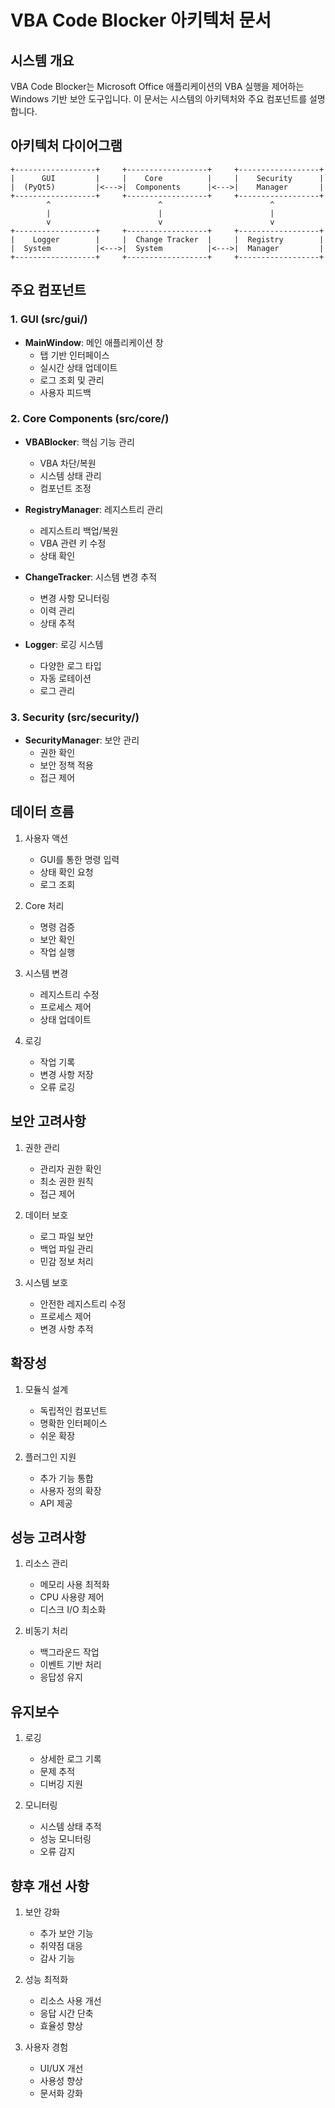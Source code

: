 # VBA Code Blocker 아키텍처 문서

## 시스템 개요

VBA Code Blocker는 Microsoft Office 애플리케이션의 VBA 실행을 제어하는 Windows 기반 보안 도구입니다. 이 문서는 시스템의 아키텍처와 주요 컴포넌트를 설명합니다.

## 아키텍처 다이어그램

```
+------------------+     +------------------+     +------------------+
|      GUI         |     |    Core          |     |    Security      |
|  (PyQt5)         |<--->|  Components      |<--->|    Manager       |
+------------------+     +------------------+     +------------------+
        ^                        ^                        ^
        |                        |                        |
        v                        v                        v
+------------------+     +------------------+     +------------------+
|    Logger        |     |  Change Tracker  |     |  Registry        |
|  System          |<--->|  System          |<--->|  Manager         |
+------------------+     +------------------+     +------------------+
```

## 주요 컴포넌트

### 1. GUI (src/gui/)
- **MainWindow**: 메인 애플리케이션 창
  - 탭 기반 인터페이스
  - 실시간 상태 업데이트
  - 로그 조회 및 관리
  - 사용자 피드백

### 2. Core Components (src/core/)
- **VBABlocker**: 핵심 기능 관리
  - VBA 차단/복원
  - 시스템 상태 관리
  - 컴포넌트 조정

- **RegistryManager**: 레지스트리 관리
  - 레지스트리 백업/복원
  - VBA 관련 키 수정
  - 상태 확인

- **ChangeTracker**: 시스템 변경 추적
  - 변경 사항 모니터링
  - 이력 관리
  - 상태 추적

- **Logger**: 로깅 시스템
  - 다양한 로그 타입
  - 자동 로테이션
  - 로그 관리

### 3. Security (src/security/)
- **SecurityManager**: 보안 관리
  - 권한 확인
  - 보안 정책 적용
  - 접근 제어

## 데이터 흐름

1. 사용자 액션
   - GUI를 통한 명령 입력
   - 상태 확인 요청
   - 로그 조회

2. Core 처리
   - 명령 검증
   - 보안 확인
   - 작업 실행

3. 시스템 변경
   - 레지스트리 수정
   - 프로세스 제어
   - 상태 업데이트

4. 로깅
   - 작업 기록
   - 변경 사항 저장
   - 오류 로깅

## 보안 고려사항

1. 권한 관리
   - 관리자 권한 확인
   - 최소 권한 원칙
   - 접근 제어

2. 데이터 보호
   - 로그 파일 보안
   - 백업 파일 관리
   - 민감 정보 처리

3. 시스템 보호
   - 안전한 레지스트리 수정
   - 프로세스 제어
   - 변경 사항 추적

## 확장성

1. 모듈식 설계
   - 독립적인 컴포넌트
   - 명확한 인터페이스
   - 쉬운 확장

2. 플러그인 지원
   - 추가 기능 통합
   - 사용자 정의 확장
   - API 제공

## 성능 고려사항

1. 리소스 관리
   - 메모리 사용 최적화
   - CPU 사용량 제어
   - 디스크 I/O 최소화

2. 비동기 처리
   - 백그라운드 작업
   - 이벤트 기반 처리
   - 응답성 유지

## 유지보수

1. 로깅
   - 상세한 로그 기록
   - 문제 추적
   - 디버깅 지원

2. 모니터링
   - 시스템 상태 추적
   - 성능 모니터링
   - 오류 감지

## 향후 개선 사항

1. 보안 강화
   - 추가 보안 기능
   - 취약점 대응
   - 감사 기능

2. 성능 최적화
   - 리소스 사용 개선
   - 응답 시간 단축
   - 효율성 향상

3. 사용자 경험
   - UI/UX 개선
   - 사용성 향상
   - 문서화 강화 